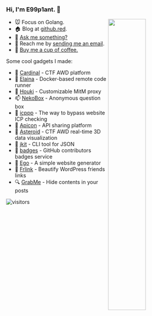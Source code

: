 ### Hi, I'm **E99p1ant**. 🍆

<a href="https://github.com/wuhan005?tab=repositories">
  <img align="right" src="https://github-readme-stats.vercel.app/api?username=wuhan005&show_icons=true&title_color=000&icon_color=0099ff&text_color=000&bg_color=ffffff" width="45%" />
</a>

- 🐭 Focus on Golang.
- 🏠 Blog at [github.red](https://github.red).
- 💬 [Ask me something?](https://box.n3ko.co/_/e99)
- 📩 Reach me by [sending me an email](mailto:i@github.red).
- 🤤 [Buy me a cup of coffee.](https://mianbaoduo.com/o/author-bGmTm29t)

Some cool gadgets I made:
- 🚩 [Cardinal](https://github.com/vidar-team/Cardinal) - CTF AWD platform
- 🔮 [Elaina](https://github.com/wuhan005/Elaina) - Docker-based remote code runner
- 🧹 [Houki](https://github.com/wuhan005/Houki) - Customizable MitM proxy
- 📫 [NekoBox](https://github.com/NekoWheel/NekoBox) - Anonymous question box
- 👻 [icppp](https://github.com/wuhan005/icppp) - The way to bypass website ICP checking
- 👾 [Apicon](https://apicon.cn/) - API sharing platform
- 💫 [Asteroid](https://github.com/wuhan005/Asteroid) - CTF AWD real-time 3D data visualization
- 🔧 [jkit](https://github.com/wuhan005/jkit) - CLI tool for JSON
- 🤝 [badges](https://github.com/wuhan005/badges) - GitHub contributors badges service
- 📃 [Ego](https://github.com/wuhan005/Ego) - A simple website generator
- 🔗 [Frlink](https://github.com/wuhan005/Frlink) - Beautify WordPress friends links
- 🔍 [GrabMe](https://github.com/wuhan005/GrabMe) - Hide contents in your posts


![visitors](https://visitor-badge.laobi.icu/badge?page_id=e99p1ant)

